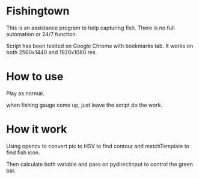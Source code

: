 # Fishingtown

This is an assistance program to help capturing fish. There is no full automation or 24/7 function.

Script has been testted on Google Chrome with bookmarks tab. It works on both 2560x1440 and 1920x1080 res.

# How to use

Play as normal. 

when fishing gauge come up, just leave the script do the work.

# How it work

Using opencv to convert pic to HSV to find contour and matchTemplate to find fish icon.

Then calculate both variable and pass on pydirectinput to control the green bar.
